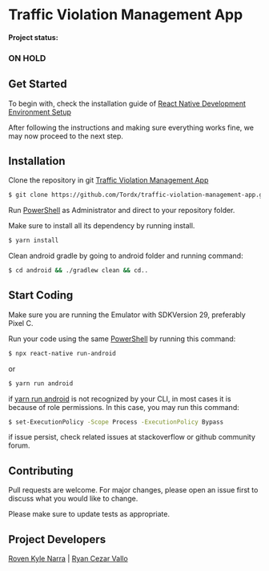 # Traffic Violation Management App

#### Project status: 
### ON HOLD


## Get Started
To begin with, check the installation guide of [React Native Development Environment Setup](https://reactnative.dev/docs/environment-setup)

After following the instructions and making sure everything works fine, we may now proceed to the next step.

## Installation 

Clone the repository in git [Traffic Violation Management App](https://github.com/Tordx/traffic-violation-management-app.git)


```bash
$ git clone https://github.com/Tordx/traffic-violation-management-app.git
```

Run [PowerShell](https://learn.microsoft.com/en-us/powershell/) as Administrator and direct to your repository folder.

Make sure to install all its dependency by running install.

```bash
$ yarn install
```
Clean android gradle by going to android folder and running command:

```bash
$ cd android && ./gradlew clean && cd..
```

## Start Coding

Make sure you are running the Emulator with SDKVersion 29, preferably Pixel C.

Run your code using the same [PowerShell](https://learn.microsoft.com/en-us/powershell/) by running this command:

```bash
$ npx react-native run-android
```
or
```bash
$ yarn run android
```

if [yarn run android](https://yarnpkg.com/) is not recognized by your CLI, in most cases it is because of role permissions. In this case, you may run this command:
```bash
$ set-ExecutionPolicy -Scope Process -ExecutionPolicy Bypass
```

if issue persist, check related issues at stackoverflow or github community forum.

## Contributing

Pull requests are welcome. For major changes, please open an issue first
to discuss what you would like to change.

Please make sure to update tests as appropriate.

## Project Developers
[Roven Kyle Narra](https://www.facebook.com/Alsorry) | [Ryan Cezar Vallo]()


